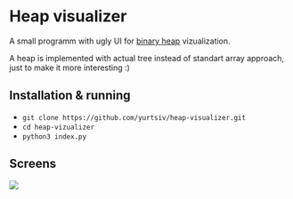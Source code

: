 # Heap visualizer

A small programm with ugly UI for [binary heap](https://en.wikipedia.org/wiki/Heap_(data_structure)) vizualization.

A heap is implemented with actual tree instead of standart array approach, just to make it more interesting :)

## Installation & running
-  `git clone https://github.com/yurtsiv/heap-visualizer.git`
-  `cd heap-vizualizer`
-  `python3 index.py`


## Screens

![](https://i.ibb.co/f27sBzB/heap-screen-1.png)
